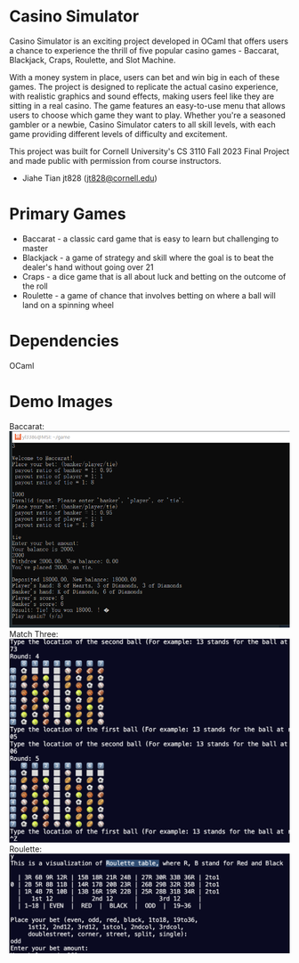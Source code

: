 # Casino Simulator
Casino Simulator is an exciting project developed in OCaml that offers users a chance to experience the thrill of five popular casino games - Baccarat, Blackjack, Craps, Roulette, and Slot Machine. 

With a money system in place, users can bet and win big in each of these games. The project is designed to replicate the actual casino experience, with realistic graphics and sound effects, making users feel like they are sitting in a real casino. The game features an easy-to-use menu that allows users to choose which game they want to play. Whether you're a seasoned gambler or a newbie, Casino Simulator caters to all skill levels, with each game providing different levels of difficulty and excitement.

This project was built for Cornell University's CS 3110 Fall 2023 Final Project and made public with permission from course instructors. 

- Jiahe Tian jt828 (jt828@cornell.edu)

# Primary Games
- Baccarat - a classic card game that is easy to learn but challenging to master
- Blackjack - a game of strategy and skill where the goal is to beat the dealer's hand without going over 21
- Craps - a dice game that is all about luck and betting on the outcome of the roll
- Roulette - a game of chance that involves betting on where a ball will land on a spinning wheel

# Dependencies
OCaml

# Demo Images
Baccarat:
![Baccarat](Baccarat.jpg)
Match Three:
![Match_three](Match_three.jpg)
Roulette:
![Roulette:](Roulette.jpg)



